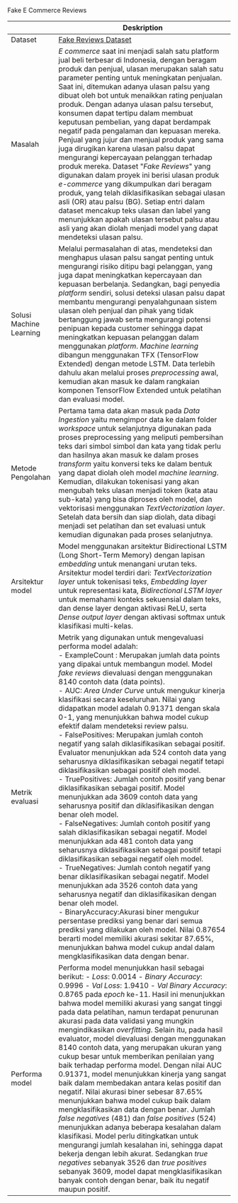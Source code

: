 Fake E Commerce Reviews

| | Deskription |
| ----------- | ----------- |
| Dataset | [Fake Reviews Dataset](https://www.kaggle.com/datasets/mexwell/fake-reviews-dataset) |
| Masalah | _E commerce_ saat ini menjadi salah satu platform jual beli terbesar di Indonesia, dengan beragam produk dan penjual, ulasan merupakan salah satu parameter penting untuk meningkatan penjualan. Saat ini, ditemukan adanya ulasan palsu yang dibuat oleh bot untuk menaikkan rating penjualan produk. Dengan adanya ulasan palsu tersebut, konsumen dapat tertipu dalam membuat keputusan pembelian, yang dapat berdampak negatif pada pengalaman dan kepuasan mereka. Penjual yang jujur dan menjual produk yang sama juga dirugikan karena ulasan palsu dapat mengurangi kepercayaan pelanggan terhadap produk mereka. Dataset "_Fake Reviews_" yang digunakan dalam proyek ini berisi ulasan produk _e-commerce_ yang dikumpulkan dari beragam produk, yang telah diklasifikasikan sebagai ulasan asli (OR) atau palsu (BG). Setiap entri dalam dataset mencakup teks ulasan dan label yang menunjukkan apakah ulasan tersebut palsu atau asli yang akan diolah menjadi model yang dapat mendeteksi ulasan palsu. |
| Solusi Machine Learning | Melalui permasalahan di atas, mendeteksi dan menghapus ulasan palsu sangat penting untuk mengurangi risiko ditipu bagi pelanggan, yang juga dapat meningkatkan kepercayaan dan kepuasan berbelanja. Sedangkan, bagi penyedia _platform_ sendiri, solusi deteksi ulasan palsu dapat membantu mengurangi penyalahgunaan sistem ulasan oleh penjual dan pihak yang tidak bertanggung jawab serta mengurangi potensi penipuan kepada customer sehingga dapat meningkatkan kepuasan pelanggan dalam menggunakan _platform_. _Machine learning_ dibangun menggunakan TFX (TensorFlow Extended) dengan metode LSTM. Data terlebih dahulu akan melalui proses _preprocessing_ awal, kemudian akan masuk ke dalam rangkaian komponen TensorFlow Extended untuk pelatihan dan evaluasi model.|
| Metode Pengolahan | Pertama tama data akan masuk pada _Data Ingestion_ yaitu mengimpor data ke dalam folder _workspace_ untuk selanjutnya digunakan pada proses preprocessing yang meliputi pembersihan teks dari simbol simbol dan kata yang tidak perlu dan hasilnya akan masuk ke dalam proses _transform_ yaitu konversi teks ke dalam bentuk yang dapat diolah oleh model _machine learning_. Kemudian, dilakukan tokenisasi yang akan mengubah teks ulasan menjadi token (kata atau sub-kata) yang bisa diproses oleh model, dan vektorisasi menggunakan _TextVectorization layer_. Setelah data bersih dan siap diolah, data dibagi menjadi set pelatihan dan set evaluasi untuk kemudian digunakan pada proses selanjutnya.|
| Arsitektur model | Model menggunakan arsitektur Bidirectional LSTM (Long Short-Term Memory) dengan lapisan _embedding_ untuk menangani urutan teks. Arsitektur model terdiri dari: _TextVectorization layer_ untuk tokenisasi teks, _Embedding layer_ untuk representasi kata, _Bidirectional LSTM layer_ untuk memahami konteks sekuensial dalam teks, dan dense layer dengan aktivasi ReLU, serta _Dense output layer_ dengan aktivasi softmax untuk klasifikasi multi-kelas.|
| Metrik evaluasi | Metrik yang digunakan untuk mengevaluasi performa model adalah: <br> - ExampleCount : Merupakan jumlah data points yang dipakai untuk membangun model. Model _fake reviews_ dievaluasi dengan menggunakan 8140 contoh data (data points). <br> - AUC: _Area Under Curve_ untuk mengukur kinerja klasifikasi secara keseluruhan. Nilai yang didapatkan model adalah 0.91371 dengan skala 0-1, yang menunjukkan bahwa model cukup efektif dalam mendeteksi review palsu. <br> - FalsePositives: Merupakan jumlah contoh negatif yang salah diklasifikasikan sebagai positif. Evaluator menunjukkan ada 524 contoh data yang seharusnya diklasifikasikan sebagai negatif tetapi diklasifikasikan sebagai positif oleh model. <br> - TruePositives: Jumlah contoh positif yang benar diklasifikasikan sebagai positif. Model menunjukkan ada 3609 contoh data yang seharusnya positif dan diklasifikasikan dengan benar oleh model. <br> - FalseNegatives: Jumlah contoh positif yang salah diklasifikasikan sebagai negatif. Model menunjukkan ada 481 contoh data yang seharusnya diklasifikasikan sebagai positif tetapi diklasifikasikan sebagai negatif oleh model. <br> - TrueNegatives: Jumlah contoh negatif yang benar diklasifikasikan sebagai negatif. Model menunjukkan ada 3526 contoh data yang seharusnya negatif dan diklasifikasikan dengan benar oleh model. <br> - BinaryAccuracy:Akurasi biner mengukur persentase prediksi yang benar dari semua prediksi yang dilakukan oleh model. Nilai 0.87654 berarti model memiliki akurasi sekitar 87.65%, menunjukkan bahwa model cukup andal dalam mengklasifikasikan data dengan benar. |
| Performa model | Performa model menunjukkan hasil sebagai berikut: - _Loss_: 0.0014 - _Binary Accuracy_: 0.9996 - _Val Loss_: 1.9410 - _Val Binary Accuracy_: 0.8765 pada _epoch_ ke-11. Hasil ini menunjukkan bahwa model memiliki akurasi yang sangat tinggi pada data pelatihan, namun terdapat penurunan akurasi pada data validasi yang mungkin mengindikasikan _overfitting_. Selain itu, pada hasil evaluator, model dievaluasi dengan menggunakan 8140 contoh data, yang merupakan ukuran yang cukup besar untuk memberikan penilaian yang baik terhadap performa model. Dengan nilai AUC 0.91371, model menunjukkan kinerja yang sangat baik dalam membedakan antara kelas positif dan negatif. Nilai akurasi biner sebesar 87.65% menunjukkan bahwa model cukup baik dalam mengklasifikasikan data dengan benar. Jumlah _false negatives_ (481) dan _false positives_ (524) menunjukkan adanya beberapa kesalahan dalam klasifikasi. Model perlu ditingkatkan untuk mengurangi jumlah kesalahan ini, sehingga dapat bekerja dengan lebih akurat. Sedangkan _true negatives_ sebanyak 3526 dan _true positives_ sebanyak 3609, model dapat mengklasifikasikan banyak contoh dengan benar, baik itu negatif maupun positif.|
